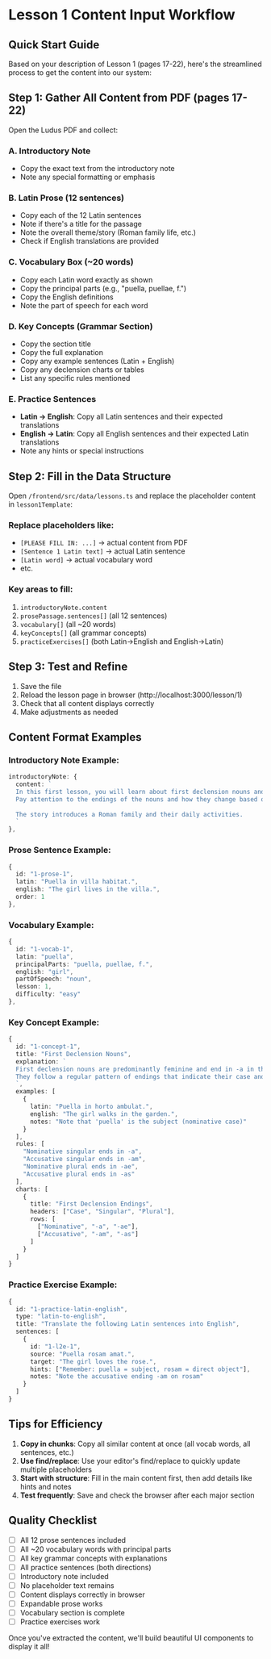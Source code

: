 # Lesson 1 Content Input Workflow

## Quick Start Guide
Based on your description of Lesson 1 (pages 17-22), here's the streamlined process to get the content into our system:

## Step 1: Gather All Content from PDF (pages 17-22)
Open the Ludus PDF and collect:

### A. Introductory Note
- Copy the exact text from the introductory note
- Note any special formatting or emphasis

### B. Latin Prose (12 sentences)
- Copy each of the 12 Latin sentences
- Note if there's a title for the passage
- Note the overall theme/story (Roman family life, etc.)
- Check if English translations are provided

### C. Vocabulary Box (~20 words)
- Copy each Latin word exactly as shown
- Copy the principal parts (e.g., "puella, puellae, f.")
- Copy the English definitions
- Note the part of speech for each word

### D. Key Concepts (Grammar Section)
- Copy the section title
- Copy the full explanation
- Copy any example sentences (Latin + English)
- Copy any declension charts or tables
- List any specific rules mentioned

### E. Practice Sentences
- **Latin → English**: Copy all Latin sentences and their expected translations
- **English → Latin**: Copy all English sentences and their expected Latin translations
- Note any hints or special instructions

## Step 2: Fill in the Data Structure
Open `/frontend/src/data/lessons.ts` and replace the placeholder content in `lesson1Template`:

### Replace placeholders like:
- `[PLEASE FILL IN: ...]` → actual content from PDF
- `[Sentence 1 Latin text]` → actual Latin sentence
- `[Latin word]` → actual vocabulary word
- etc.

### Key areas to fill:
1. `introductoryNote.content`
2. `prosePassage.sentences[]` (all 12 sentences)
3. `vocabulary[]` (all ~20 words)
4. `keyConcepts[]` (all grammar concepts)
5. `practiceExercises[]` (both Latin→English and English→Latin)

## Step 3: Test and Refine
1. Save the file
2. Reload the lesson page in browser (http://localhost:3000/lesson/1)
3. Check that all content displays correctly
4. Make adjustments as needed

## Content Format Examples

### Introductory Note Example:
```typescript
introductoryNote: {
  content: `
  In this first lesson, you will learn about first declension nouns and basic Latin sentence structure. 
  Pay attention to the endings of the nouns and how they change based on their function in the sentence.
  
  The story introduces a Roman family and their daily activities.
  `
},
```

### Prose Sentence Example:
```typescript
{ 
  id: "1-prose-1", 
  latin: "Puella in villa habitat.", 
  english: "The girl lives in the villa.", 
  order: 1 
},
```

### Vocabulary Example:
```typescript
{
  id: "1-vocab-1",
  latin: "puella",
  principalParts: "puella, puellae, f.",
  english: "girl",
  partOfSpeech: "noun",
  lesson: 1,
  difficulty: "easy"
},
```

### Key Concept Example:
```typescript
{
  id: "1-concept-1",
  title: "First Declension Nouns",
  explanation: `
  First declension nouns are predominantly feminine and end in -a in the nominative singular.
  They follow a regular pattern of endings that indicate their case and number.
  `,
  examples: [
    {
      latin: "Puella in horto ambulat.",
      english: "The girl walks in the garden.",
      notes: "Note that 'puella' is the subject (nominative case)"
    }
  ],
  rules: [
    "Nominative singular ends in -a",
    "Accusative singular ends in -am",
    "Nominative plural ends in -ae",
    "Accusative plural ends in -as"
  ],
  charts: [
    {
      title: "First Declension Endings",
      headers: ["Case", "Singular", "Plural"],
      rows: [
        ["Nominative", "-a", "-ae"],
        ["Accusative", "-am", "-as"]
      ]
    }
  ]
}
```

### Practice Exercise Example:
```typescript
{
  id: "1-practice-latin-english",
  type: "latin-to-english",
  title: "Translate the following Latin sentences into English",
  sentences: [
    {
      id: "1-l2e-1",
      source: "Puella rosam amat.",
      target: "The girl loves the rose.",
      hints: ["Remember: puella = subject, rosam = direct object"],
      notes: "Note the accusative ending -am on rosam"
    }
  ]
}
```

## Tips for Efficiency
1. **Copy in chunks**: Copy all similar content at once (all vocab words, all sentences, etc.)
2. **Use find/replace**: Use your editor's find/replace to quickly update multiple placeholders
3. **Start with structure**: Fill in the main content first, then add details like hints and notes
4. **Test frequently**: Save and check the browser after each major section

## Quality Checklist
- [ ] All 12 prose sentences included
- [ ] All ~20 vocabulary words with principal parts
- [ ] All key grammar concepts with explanations
- [ ] All practice sentences (both directions)
- [ ] Introductory note included
- [ ] No placeholder text remains
- [ ] Content displays correctly in browser
- [ ] Expandable prose works
- [ ] Vocabulary section is complete
- [ ] Practice exercises work

Once you've extracted the content, we'll build beautiful UI components to display it all!
